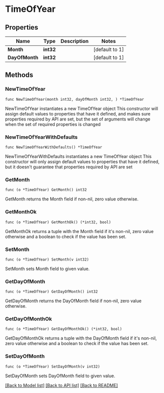 # TimeOfYear

## Properties

Name | Type | Description | Notes
------------ | ------------- | ------------- | -------------
**Month** | **int32** |  | [default to 1]
**DayOfMonth** | **int32** |  | [default to 1]

## Methods

### NewTimeOfYear

`func NewTimeOfYear(month int32, dayOfMonth int32, ) *TimeOfYear`

NewTimeOfYear instantiates a new TimeOfYear object
This constructor will assign default values to properties that have it defined,
and makes sure properties required by API are set, but the set of arguments
will change when the set of required properties is changed

### NewTimeOfYearWithDefaults

`func NewTimeOfYearWithDefaults() *TimeOfYear`

NewTimeOfYearWithDefaults instantiates a new TimeOfYear object
This constructor will only assign default values to properties that have it defined,
but it doesn't guarantee that properties required by API are set

### GetMonth

`func (o *TimeOfYear) GetMonth() int32`

GetMonth returns the Month field if non-nil, zero value otherwise.

### GetMonthOk

`func (o *TimeOfYear) GetMonthOk() (*int32, bool)`

GetMonthOk returns a tuple with the Month field if it's non-nil, zero value otherwise
and a boolean to check if the value has been set.

### SetMonth

`func (o *TimeOfYear) SetMonth(v int32)`

SetMonth sets Month field to given value.


### GetDayOfMonth

`func (o *TimeOfYear) GetDayOfMonth() int32`

GetDayOfMonth returns the DayOfMonth field if non-nil, zero value otherwise.

### GetDayOfMonthOk

`func (o *TimeOfYear) GetDayOfMonthOk() (*int32, bool)`

GetDayOfMonthOk returns a tuple with the DayOfMonth field if it's non-nil, zero value otherwise
and a boolean to check if the value has been set.

### SetDayOfMonth

`func (o *TimeOfYear) SetDayOfMonth(v int32)`

SetDayOfMonth sets DayOfMonth field to given value.



[[Back to Model list]](../README.md#documentation-for-models) [[Back to API list]](../README.md#documentation-for-api-endpoints) [[Back to README]](../README.md)


